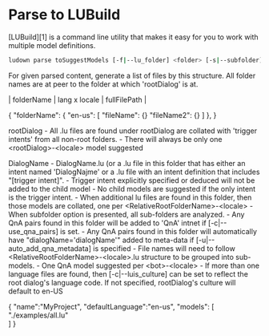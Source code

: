 # Parse to LUBuild

[LUBuild][1] is a command line utility that makes it easy for you to work with multiple model definitions. 

``` bash
ludown parse toSuggestModels [-f|--lu_folder] <folder> [-s|--subfolder] [-o|--out] <outFolder> [-a|--root_dialog] <folderRootDialog> [-r|--cross_feed_models] [-c|--use_qna_pairs]
```

For given parsed content, generate a list of files by this structure. All folder names are at peer to the folder at which 'rootDialog' is at. 

| folderName | lang x locale | fullFilePath | 

{
    "folderName": {
        "en-us": [
            "fileName": {}
            "fileName2": {}
        ]
    },
}

rootDialog
    - All .lu files are found under rootDialog are collated with 'trigger intents' from all non-root folders. 
    - There will always be only one \<rootDialog\>-\<locale\> model suggested

DialogName
    - DialogName.lu (or a .lu file in this folder that has either an intent named 'DialogNajme' or a .lu file with an intent definition that includes "[trigger intent]".
    - Trigger intent explicitly specified or deduced will not be added to the child model
    - No child models are suggested if the only intent is the trigger intent.
    - When additional lu files are found in this folder, then those models are collated, one per \<RelativeRootFolderName\>-\<locale\>
    - When subfolder option is presented, all sub-folders are analyzed.
    - Any QnA pairs found in this folder will be added to 'QnA' intnet if [-c|--use_qna_pairs] is set.
    - Any QnA pairs found in this folder will automatically have "dialogName='dialogName'" added to meta-data if [-u|--auto_add_qna_metadata] is specified
    - File names will need to follow \<RelativeRootFolderName\>-\<locale\>.lu structure to be grouped into sub-models.
    - One QnA model suggested per \<bot\>-\<locale\>
    - If more than one language files are found, then [-c|--luis_culture] can be set to reflect the root dialog's language code. If not specified, rootDialog's culture will default to en-US


{
    "name":"MyProject",
    "defaultLanguage":"en-us",
    "models": [
        "./examples/all.lu"        
    ]
}